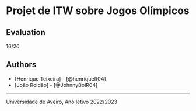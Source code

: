 # Projet de ITW sobre Jogos Olímpicos

## Evaluation
16/20

## Authors
* [Henrique Teixeira] - [@henriqueft04]
* [João Roldão] - [@JohnnyBoiR04]

---

Universidade de Aveiro, Ano letivo 2022/2023
